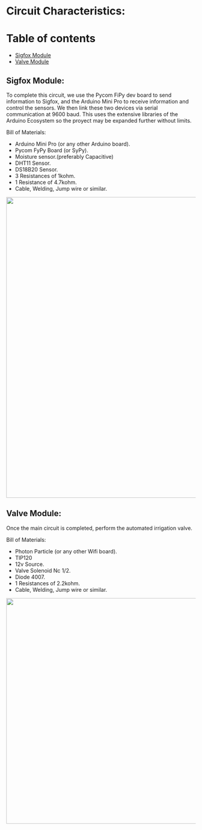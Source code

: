 # Circuit Characteristics:

# Table of contents
* [Sigfox Module](#sigfox-module)
* [Valve Module](#valve-module)

## Sigfox Module: 

To complete this circuit, we use the Pycom FiPy dev board to send information to Sigfox, and the Arduino Mini Pro to receive information and control the sensors. We then link these two devices via serial communication at 9600 baud. This uses the extensive libraries of the Arduino Ecosystem so the proyect may be expanded further without limits.

Bill of Materials:

- Arduino Mini Pro (or any other Arduino board).
- Pycom FyPy Board (or SyPy).
- Moisture sensor.(preferably Capacitive)
- DHT11 Sensor.
- DS18B20 Sensor.
- 3 Resistances of 1kohm.
- 1 Resistance of 4.7kohm.
- Cable, Welding, Jump wire or similar.

<img src="https://image.ibb.co/kqWAb8/Agrofox_bb.png" width="800">

## Valve Module: 

Once the main circuit is completed, perform the automated irrigation valve.

Bill of Materials:

- Photon Particle (or any other Wifi board).
- TIP120
- 12v Source.
- Valve Solenoid Nc 1/2.
- Diode 4007.
- 1 Resistances of 2.2kohm.
- Cable, Welding, Jump wire or similar.

<img src="https://image.ibb.co/eJodM8/Circuit_Agrovalve.png" width="600">

